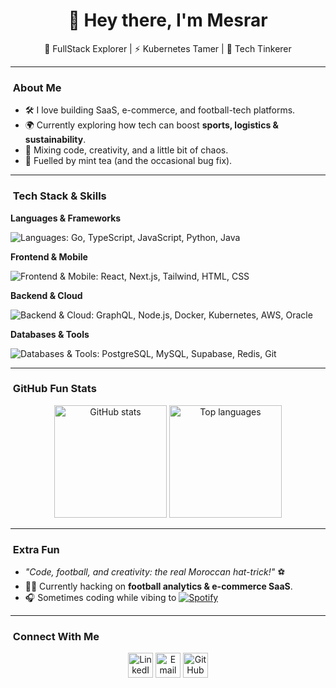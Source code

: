 <!-- Banner / Header -->
<h1 align="center">👋 Hey there, I'm Mesrar</h1>
<p align="center">
  🚀 FullStack Explorer | ⚡ Kubernetes Tamer | 🧩 Tech Tinkerer  
</p>

---

### ​​​ About Me  
- 🛠️ I love building SaaS, e-commerce, and football-tech platforms.  
- 🌍 Currently exploring how tech can boost **sports, logistics & sustainability**.  
- 🎨 Mixing code, creativity, and a little bit of chaos.  
- 🍵 Fuelled by mint tea (and the occasional bug fix).  

---

### ​ Tech Stack & Skills  

**Languages & Frameworks**  
<p>
  <img src="https://skillicons.dev/icons?i=go,ts,js,python,java" alt="Languages: Go, TypeScript, JavaScript, Python, Java" />
</p>

**Frontend & Mobile**  
<p>
  <img src="https://skillicons.dev/icons?i=react,nextjs,tailwind,html,css" alt="Frontend & Mobile: React, Next.js, Tailwind, HTML, CSS" />
</p>

**Backend & Cloud**  
<p>
  <img src="https://skillicons.dev/icons?i=graphql,nodejs,docker,kubernetes,aws,oracle" alt="Backend & Cloud: GraphQL, Node.js, Docker, Kubernetes, AWS, Oracle" />
</p>

**Databases & Tools**  
<p>
  <img src="https://skillicons.dev/icons?i=postgresql,mysql,supabase,redis,git" alt="Databases & Tools: PostgreSQL, MySQL, Supabase, Redis, Git" />
</p>

---

### ​ GitHub Fun Stats  

<p align="center">
  <img src="https://github-readme-stats.vercel.app/api?username=Mesrar&show_icons=true&theme=radical" alt="GitHub stats" height="180"/>
  <img src="https://github-readme-stats.vercel.app/api/top-langs/?username=Mesrar&layout=compact&theme=radical" alt="Top languages" height="180"/>
</p>

---

### ​ Extra Fun  

-  *"Code, football, and creativity: the real Moroccan hat-trick!"* ⚽  
- 🧑‍🚀 Currently hacking on **football analytics & e-commerce SaaS**.  
- 🎧 Sometimes coding while vibing to [![Spotify](https://novatorem.vercel.app/api/spotify)](https://open.spotify.com/intl-fr/track/6A1PurU2W1jyzkfXcJUswE#login)  

---

### ​ Connect With Me  
<p align="center">
  <a href="https://www.linkedin.com/in/mohamed-mesrar/"><img src="https://skillicons.dev/icons?i=linkedin" height="40" alt="LinkedIn"/></a>
  <a href="mailto:mesrar.mohamed@gmail.com"><img src="https://skillicons.dev/icons?i=gmail" height="40" alt="Email"/></a>
  <a href="https://github.com/Mesrar"><img src="https://skillicons.dev/icons?i=github" height="40" alt="GitHub"/></a>
</p>
